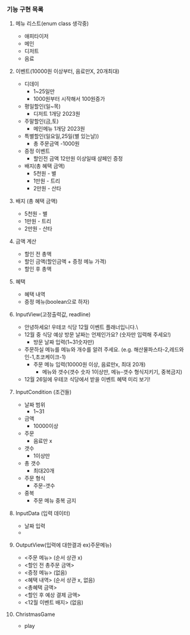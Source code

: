 ### 기능 구현 목록
1. 메뉴 리스트(enum class 생각중)
   - 애피타이저
   - 메인
   - 디저트
   - 음료
2. 이벤트(10000원 이상부터, 음료만X, 20개최대)
   - 디데이
     - 1~25일만
     - 1000원부터 시작해서 100원증가
   - 평일할인(일~목) 
     - 디저트 1개당 2023원
   - 주말할인(금,토)
     - 메인메뉴 1개당 2023원
   - 특별할인(일요일,25일(별 있는날))
     - 총 주문금액 -1000원
   - 증정 이벤트
     - 할인전 금액 12만원 이상일때 샴페인 증정
   - 배지(총 혜택 금액)
     - 5천원 - 별
     - 1만원 - 트리
     - 2만원 - 산타
3. 배지 (총 혜택 금액)
   - 5천원 - 별
   - 1만원 - 트리
   - 2만원 - 산타
4. 금액 계산
   - 할인 전 총액
   - 할인 금액(할인금액 + 증정 메뉴 가격)
   - 할인 후 총액
5. 혜택
   - 혜택 내역
   - 증정 메뉴(boolean으로 하자)

6. InputView(고정출력값, readline)
   - 안녕하세요! 우테코 식당 12월 이벤트 플래너입니다.\
   - 12월 중 식당 예상 방문 날짜는 언제인가요? (숫자만 입력해 주세요!)
     - 방문 날짜 입력(1~31숫자만)
   - 주문하실 메뉴를 메뉴와 개수를 알려 주세요. (e.g. 해산물파스타-2,레드와인-1,초코케이크-1)
     - 주문 메뉴 입력(10000원 이상, 음료만x, 최대 20개)
        - 메뉴와 갯수(갯수 숫자 1이상만, 메뉴-갯수 형식지키기, 중복금지)
   - 12월 26일에 우테코 식당에서 받을 이벤트 혜택 미리 보기!
   
7. InputCondition (조건들)
   - 날짜 범위
     - 1~31
   - 금액
     - 10000이상
   - 주문
     - 음료만 x
   - 갯수
     - 1이상만
   - 총 갯수
     - 최대20개
   - 주문 형식
     - 주문-갯수
   - 중복
     - 주문 메뉴 중복 금지

8. InputData (입력 데이터)
    - 날짜 입력
    - 
     
8. OutputView(입력에 대한결과 ex)주문메뉴)
    - <주문 메뉴> (순서 상관 x)
    - <할인 전 총주문 금액>
    - <증정 메뉴> (없음)
    - <혜택 내역> (순서 상관 x, 없음)
    - <총혜택 금액>
    - <할인 후 예상 결제 금액>
    - <12월 이벤트 배지> (없음)

9. ChristmasGame
   - play


